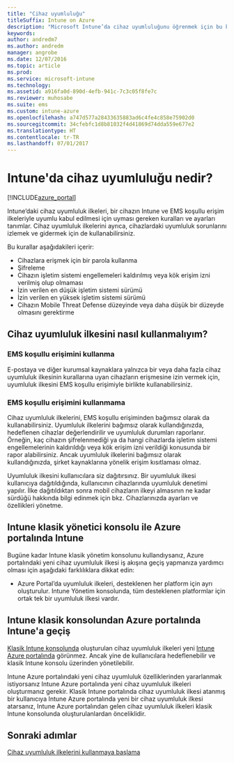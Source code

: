 ```yaml
---
title: "Cihaz uyumluluğu"
titleSuffix: Intune on Azure
description: "Microsoft Intune’da cihaz uyumluluğunu öğrenmek için bu konuyu kullanın\""
keywords: 
author: andredm7
ms.author: andredm
manager: angrobe
ms.date: 12/07/2016
ms.topic: article
ms.prod: 
ms.service: microsoft-intune
ms.technology: 
ms.assetid: a916fa0d-890d-4efb-941c-7c3c05f8fe7c
ms.reviewer: muhosabe
ms.suite: ems
ms.custom: intune-azure
ms.openlocfilehash: a747d577a28433635883ad6c4fe4c858e75902d0
ms.sourcegitcommit: 34cfebfc1d8b81032f4d41869d74dda559e677e2
ms.translationtype: HT
ms.contentlocale: tr-TR
ms.lasthandoff: 07/01/2017
---
```

# <a name="what-is-device-compliance-in-intune"></a>Intune'da cihaz uyumluluğu nedir?

[!INCLUDE[azure_portal](./includes/azure_portal.md)]

Intune’daki cihaz uyumluluk ilkeleri, bir cihazın Intune ve EMS koşullu erişim ilkeleriyle uyumlu kabul edilmesi için uyması gereken kuralları ve ayarları tanımlar. Cihaz uyumluluk ilkelerini ayrıca, cihazlardaki uyumluluk sorunlarını izlemek ve gidermek için de kullanabilirsiniz. 

Bu kurallar aşağıdakileri içerir:

- Cihazlara erişmek için bir parola kullanma
- Şifreleme
- Cihazın işletim sistemi engellemeleri kaldırılmış veya kök erişim izni verilmiş olup olmaması
- İzin verilen en düşük işletim sistemi sürümü
- İzin verilen en yüksek işletim sistemi sürümü
- Cihazın Mobile Threat Defense düzeyinde veya daha düşük bir düzeyde olmasını gerektirme

<!---##  Concepts
Following are some terms and concepts that are useful to understanding how to use compliance policies.

### Device compliance requirements
Compliance requirements are essentially rules like requiring a device PIN or encryption that you can specify as required or not required for a compliance policy.

### Actions for noncompliance

You can specify what needs to happen when a device is determined as noncompliant. This can be a sequence of actions during a specific time.
When you specify these actions, Intune will automatically initiate them in the sequence you specify. See the following example of a sequence of
actions for a device that continues to be in the noncompliant status for
a week:

-   When the device is first determined to be non-compliant, an email with noncompliant notification is sent to the user.

-   3 days after initial noncompliance state, a follow up reminder is sent to the user.

-   5 days after initial noncompliance state, a final reminder with a notification that access to company resources will be blocked on the device in 2 days if the compliance issues are not remediated is sent to the user.

-   7 days after initial noncompliance state, access to company resources is blocked. This requires that you have conditional access policy that specifies that access from noncompliant devices should    be blocked for services such as Exchange and SharePoint.

### Grace Period

This is the time between when a device is first determined as
noncompliant to when access to company resources on that device is blocked. This time allows for time that the user has to resolve
compliance issues on the device. You can also use this time to create your action sequences to send notifications to the user before their access is blocked.

Remember that you need to implement conditional access policies in addition to compliance policies in order for access to company resources to be blocked.--->

##  <a name="how-should-i-use-a-device-compliance-policy"></a>Cihaz uyumluluk ilkesini nasıl kullanmalıyım?

### <a name="using-ems-conditional-access"></a>EMS koşullu erişimini kullanma
E-postaya ve diğer kurumsal kaynaklara yalnızca bir veya daha fazla cihaz uyumluluk ilkesinin kurallarına uyan cihazların erişmesine izin vermek için, uyumluluk ilkesini EMS koşullu erişimiyle birlikte kullanabilirsiniz.

### <a name="not-using-ems-conditional-access"></a>EMS koşullu erişimini kullanmama
Cihaz uyumluluk ilkelerini, EMS koşullu erişiminden bağımsız olarak da kullanabilirsiniz.
Uyumluluk ilkelerini bağımsız olarak kullandığınızda, hedeflenen cihazlar değerlendirilir ve uyumluluk durumları raporlanır. Örneğin, kaç cihazın şifrelenmediği ya da hangi cihazlarda işletim sistemi engellemelerinin kaldırıldığı veya kök erişim izni verildiği konusunda bir rapor alabilirsiniz. Ancak uyumluluk ilkelerini bağımsız olarak kullandığınızda, şirket kaynaklarına yönelik erişim kısıtlaması olmaz.

Uyumluluk ilkesini kullanıcılara siz dağıtırsınız. Bir uyumluluk ilkesi kullanıcıya dağıtıldığında, kullanıcının cihazlarında uyumluluk denetimi yapılır. İlke dağıtıldıktan sonra mobil cihazların ilkeyi almasının ne kadar sürdüğü hakkında bilgi edinmek için bkz. Cihazlarınızda ayarları ve özellikleri yönetme.

##  <a name="intune-classic-admin-console-vs-intune-on-the-azure-portal"></a>Intune klasik yönetici konsolu ile Azure portalında Intune

Bugüne kadar Intune klasik yönetim konsolunu kullandıysanız, Azure portalındaki yeni cihaz uyumluluk ilkesi iş akışına geçiş yapmanıza yardımcı olması için aşağıdaki farklılıklara dikkat edin:

-   Azure Portal’da uyumluluk ilkeleri, desteklenen her platform için ayrı oluşturulur. Intune Yönetim konsolunda, tüm desteklenen platformlar için ortak tek bir uyumluluk ilkesi vardır.

<!--- -   In the Azure portal, you have the ability to specify actions and notifications that are intiated when a device is determined to be noncompliant. This ability does not exist in the Intune admin console.

-   In the Azure portal, you can set a grace period to allow time for the end-user to get their device back to compliance status before they completely lose the ability to get company data on their device. This is not available in the Intune admin console.--->

##  <a name="migration-from-intune-classic-console-to-intune-on-the-azure-portal"></a>Intune klasik konsolundan Azure portalında Intune'a geçiş

[Klasik Intune konsolunda](https://manage.microsoft.com) oluşturulan cihaz uyumluluk ilkeleri yeni [Intune Azure portalında](https://portal.azure.com) görünmez. Ancak yine de kullanıcılara hedeflenebilir ve klasik Intune konsolu üzerinden yönetilebilir.

Intune Azure portalındaki yeni cihaz uyumluluk özelliklerinden yararlanmak istiyorsanız Intune Azure portalında yeni cihaz uyumluluk ilkeleri oluşturmanız gerekir. Klasik Intune portalında cihaz uyumluluk ilkesi atanmış bir kullanıcıya Intune Azure portalında yeni bir cihaz uyumluluk ilkesi atarsanız, Intune Azure portalından gelen cihaz uyumluluk ilkeleri klasik Intune konsolunda oluşturulanlardan önceliklidir.

##  <a name="next-steps"></a>Sonraki adımlar

[Cihaz uyumluluk ilkelerini kullanmaya başlama](device-compliance-get-started.md)


<!---### See also

Conditional access--->
